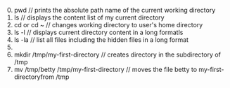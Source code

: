 0. pwd // prints the absolute path name of the current working directory
1. ls // displays the content list of my current directory
2. cd or cd \~ // changes working directory to user's home directory
3. ls -l // displays current directory content in a long formatls
4. ls -la // list all files including the hidden files in a long format
5.
6.  mkdir /tmp/my-first-directory // creates directory in the subdirectory of /tmp
7. mv /tmp/betty /tmp/my-first-directory // moves the file betty to my-first-directoryfrom /tmp


